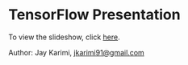 # TensorFlow Presentation
To view the slideshow, click [here][1].

[1]: https://gitpitch.com/santacruzml/Student-Presentations/master?p=introduction-tensorflow#/

Author: Jay Karimi, jkarimi91@gmail.com

